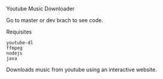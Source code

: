 Youtube Music Downloader

Go to master or dev brach to see code.

Requisites

    youtube-dl
    ffmpeg
    nodejs
    java

Downloads music from youtube using an interactive website.
